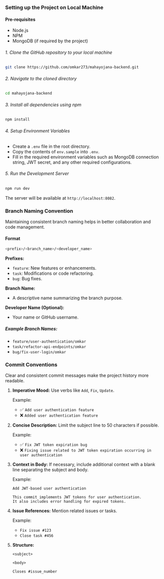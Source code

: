 ### Setting up the Project on Local Machine

#### Pre-requisites

- Node.js
- NPM
- MongoDB (if required by the project)

###### 1. Clone the GitHub repository to your local machine

```bash
git clone https://github.com/omkar273/mahayojana-backend.git
```

###### 2. Navigate to the cloned directory

```bash
cd mahayojana-backend
```

###### 3. Install all dependencies using npm

```bash
npm install
```

###### 4. Setup Environment Variables

- Create a `.env` file in the root directory.
- Copy the contents of `env.sample` into `.env`.
- Fill in the required environment variables such as MongoDB connection string, JWT secret, and any other required configurations.

###### 5. Run the Development Server

```bash
npm run dev
```

The server will be available at `http://localhost:8082`.

### Branch Naming Convention

Maintaining consistent branch naming helps in better collaboration and code management.

#### Format

```bash
<prefix>/<branch_name>/<developer_name>
```

**Prefixes:**

- `feature`: New features or enhancements.
- `task`: Modifications or code refactoring.
- `bug`: Bug fixes.

**Branch Name:**
- A descriptive name summarizing the branch purpose.

**Developer Name (Optional):**
- Your name or GitHub username.

##### Example Branch Names:

- `feature/user-authentication/omkar`
- `task/refactor-api-endpoints/omkar`
- `bug/fix-user-login/omkar`

### Commit Conventions

Clear and consistent commit messages make the project history more readable.

1. **Imperative Mood:** Use verbs like `Add`, `Fix`, `Update`.
   
   Example:
   - ✅ `Add user authentication feature`
   - ❌ `Added user authentication feature`

2. **Concise Description:** Limit the subject line to 50 characters if possible.
   
   Example:
   - ✅ `Fix JWT token expiration bug`
   - ❌ `Fixing issue related to JWT token expiration occurring in user authentication`

3. **Context in Body:** If necessary, include additional context with a blank line separating the subject and body.

   Example:
   ```
   Add JWT-based user authentication

   This commit implements JWT tokens for user authentication.
   It also includes error handling for expired tokens.
   ```

4. **Issue References:** Mention related issues or tasks.

   Example:
   - `Fix issue #123`
   - `Close task #456`

5. **Structure:**

   ```
   <subject>

   <body>

   Closes #issue_number
   ```

